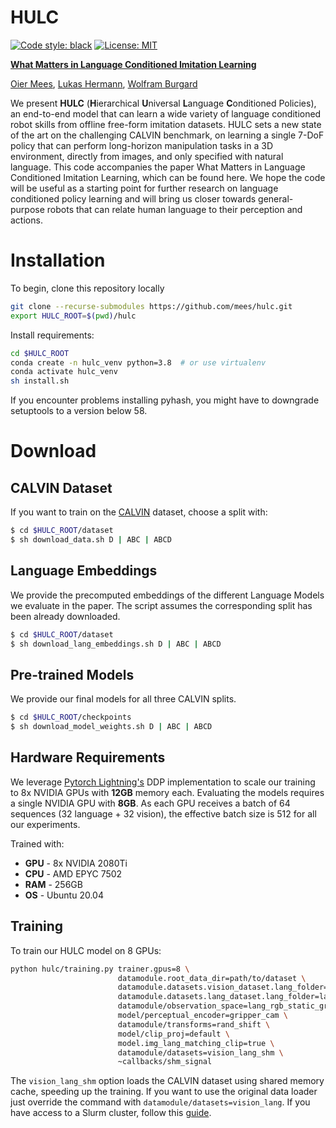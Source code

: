 # HULC
[![Code style: black](https://img.shields.io/badge/code%20style-black-000000.svg)](https://github.com/psf/black)
[![License: MIT](https://img.shields.io/badge/License-MIT-yellow.svg)](https://opensource.org/licenses/MIT)

[<b>What Matters in Language Conditioned Imitation Learning</b>](https://arxiv.org/pdf/foo.pdf)

[Oier Mees](https://www.oiermees.com/), [Lukas Hermann](http://www2.informatik.uni-freiburg.de/~hermannl/), [Wolfram Burgard](http://www2.informatik.uni-freiburg.de/~burgard)

 We present **HULC** (**H**ierarchical **U**niversal **L**anguage **C**onditioned Policies), an end-to-end model that can 
 learn  a wide variety of language conditioned robot skills from  offline free-form imitation datasets. HULC sets a new state of the art on the challenging CALVIN benchmark, 
 on learning a single 7-DoF policy that can perform long-horizon manipulation tasks in a 3D environment, directly from images, and only specified with natural language.
This code accompanies the paper What Matters in Language Conditioned Imitation Learning, which can be found here. 
We hope the code will be useful as a starting point for further research on language conditioned policy learning and will bring us closer towards general-purpose robots that can relate human language to their perception and actions. 

# Installation
To begin, clone this repository locally
```bash
git clone --recurse-submodules https://github.com/mees/hulc.git
export HULC_ROOT=$(pwd)/hulc

```
Install requirements:
```bash
cd $HULC_ROOT
conda create -n hulc_venv python=3.8  # or use virtualenv
conda activate hulc_venv
sh install.sh
```
If you encounter problems installing pyhash, you might have to downgrade setuptools to a version below 58.

# Download 
## CALVIN Dataset
If you want to train on the [CALVIN](https://github.com/mees/calvin) dataset, choose a split with:
```bash
$ cd $HULC_ROOT/dataset
$ sh download_data.sh D | ABC | ABCD
```
## Language Embeddings
We provide the precomputed embeddings of the different Language Models we evaluate in the paper.
The script assumes the corresponding split has been already downloaded.
```bash
$ cd $HULC_ROOT/dataset
$ sh download_lang_embeddings.sh D | ABC | ABCD
```

## Pre-trained Models
We provide our final models for all three CALVIN splits.
```bash
$ cd $HULC_ROOT/checkpoints
$ sh download_model_weights.sh D | ABC | ABCD
```

## Hardware Requirements 

We leverage [Pytorch Lightning's](https://www.pytorchlightning.ai/) DDP implementation to scale our training to 8x NVIDIA GPUs with **12GB** memory each.
Evaluating the models requires a single NVIDIA GPU with **8GB**. As each GPU receives a batch of 64 sequences (32 language + 32 vision), the effective batch size is 512 for all our experiments.

Trained with:
- **GPU** - 8x NVIDIA 2080Ti
- **CPU** - AMD EPYC 7502
- **RAM** - 256GB
- **OS** - Ubuntu 20.04

## Training
To train our HULC model on 8 GPUs:
```bash
python hulc/training.py trainer.gpus=8 \
                        datamodule.root_data_dir=path/to/dataset \
                        datamodule.datasets.vision_dataset.lang_folder=lang_paraphrase-MiniLM-L3-v2 \
                        datamodule.datasets.lang_dataset.lang_folder=lang_paraphrase-MiniLM-L3-v2 \
                        datamodule/observation_space=lang_rgb_static_gripper_rel_act \
                        model/perceptual_encoder=gripper_cam \
                        datamodule/transforms=rand_shift \
                        model/clip_proj=default \
                        model.img_lang_matching_clip=true \
                        datamodule/datasets=vision_lang_shm \
                        ~callbacks/shm_signal
```
The `vision_lang_shm` option loads the CALVIN dataset using shared memory cache, speeding up the training.
If you want to use the original data loader just override the command with `datamodule/datasets=vision_lang`.
If you have access to a Slurm cluster, follow this [guide](https://github.com/mees/hulc/blob/main/slurm_scripts/README.md).